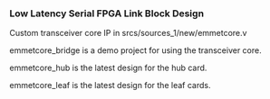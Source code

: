 ### Low Latency Serial FPGA Link Block Design ###

Custom transceiver core IP in srcs/sources_1/new/emmetcore.v

emmetcore_bridge is a demo project for using the transceiver core.

emmetcore_hub is the latest design for the hub card.

emmetcore_leaf is the latest design for the leaf cards.
